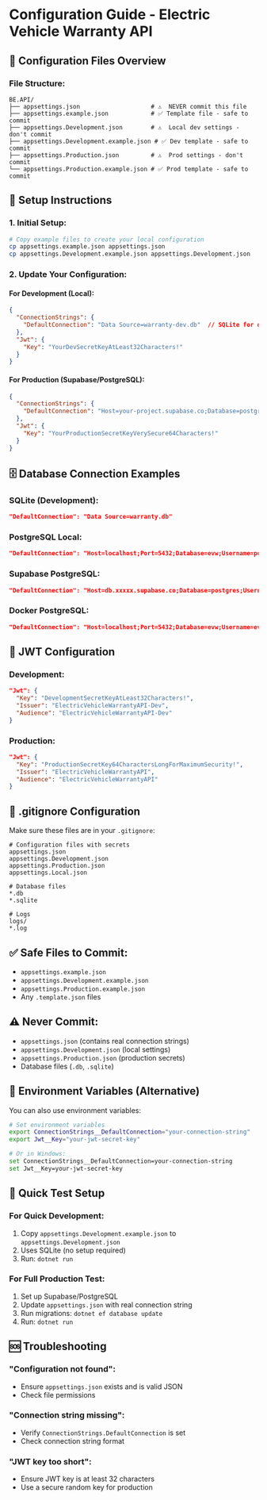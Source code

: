 # Configuration Guide - Electric Vehicle Warranty API

## 📁 Configuration Files Overview

### File Structure:
```
BE.API/
├── appsettings.json                    # ⚠️  NEVER commit this file
├── appsettings.example.json            # ✅ Template file - safe to commit
├── appsettings.Development.json        # ⚠️  Local dev settings - don't commit
├── appsettings.Development.example.json # ✅ Dev template - safe to commit
├── appsettings.Production.json         # ⚠️  Prod settings - don't commit  
└── appsettings.Production.example.json # ✅ Prod template - safe to commit
```

## 🔧 Setup Instructions

### 1. Initial Setup:
```bash
# Copy example files to create your local configuration
cp appsettings.example.json appsettings.json
cp appsettings.Development.example.json appsettings.Development.json
```

### 2. Update Your Configuration:

#### For Development (Local):
```json
{
  "ConnectionStrings": {
    "DefaultConnection": "Data Source=warranty-dev.db"  // SQLite for development
  },
  "Jwt": {
    "Key": "YourDevSecretKeyAtLeast32Characters!"
  }
}
```

#### For Production (Supabase/PostgreSQL):
```json
{
  "ConnectionStrings": {
    "DefaultConnection": "Host=your-project.supabase.co;Database=postgres;Username=postgres;Password=YOUR_PASSWORD;SSL Mode=Require;Trust Server Certificate=true"
  },
  "Jwt": {
    "Key": "YourProductionSecretKeyVerySecure64Characters!"
  }
}
```

## 🗄️ Database Connection Examples

### SQLite (Development):
```json
"DefaultConnection": "Data Source=warranty.db"
```

### PostgreSQL Local:
```json
"DefaultConnection": "Host=localhost;Port=5432;Database=evw;Username=postgres;Password=yourpassword"
```

### Supabase PostgreSQL:
```json
"DefaultConnection": "Host=db.xxxxx.supabase.co;Database=postgres;Username=postgres;Password=your-supabase-password;SSL Mode=Require;Trust Server Certificate=true"
```

### Docker PostgreSQL:
```json
"DefaultConnection": "Host=localhost;Port=5432;Database=evw;Username=evw_user;Password=evw_password"
```

## 🔐 JWT Configuration

### Development:
```json
"Jwt": {
  "Key": "DevelopmentSecretKeyAtLeast32Characters!",
  "Issuer": "ElectricVehicleWarrantyAPI-Dev",
  "Audience": "ElectricVehicleWarrantyAPI-Dev"
}
```

### Production:
```json
"Jwt": {
  "Key": "ProductionSecretKey64CharactersLongForMaximumSecurity!",
  "Issuer": "ElectricVehicleWarrantyAPI",
  "Audience": "ElectricVehicleWarrantyAPI"
}
```

## 🚫 .gitignore Configuration

Make sure these files are in your `.gitignore`:
```gitignore
# Configuration files with secrets
appsettings.json
appsettings.Development.json
appsettings.Production.json
appsettings.Local.json

# Database files
*.db
*.sqlite

# Logs
logs/
*.log
```

## ✅ Safe Files to Commit:
- `appsettings.example.json`
- `appsettings.Development.example.json`
- `appsettings.Production.example.json`
- Any `.template.json` files

## ⚠️ Never Commit:
- `appsettings.json` (contains real connection strings)
- `appsettings.Development.json` (local settings)
- `appsettings.Production.json` (production secrets)
- Database files (`.db`, `.sqlite`)

## 🔄 Environment Variables (Alternative)

You can also use environment variables:
```bash
# Set environment variables
export ConnectionStrings__DefaultConnection="your-connection-string"
export Jwt__Key="your-jwt-secret-key"

# Or in Windows:
set ConnectionStrings__DefaultConnection=your-connection-string
set Jwt__Key=your-jwt-secret-key
```

## 🧪 Quick Test Setup

### For Quick Development:
1. Copy `appsettings.Development.example.json` to `appsettings.Development.json`
2. Uses SQLite (no setup required)
3. Run: `dotnet run`

### For Full Production Test:
1. Set up Supabase/PostgreSQL
2. Update `appsettings.json` with real connection string
3. Run migrations: `dotnet ef database update`
4. Run: `dotnet run`

## 🆘 Troubleshooting

### "Configuration not found":
- Ensure `appsettings.json` exists and is valid JSON
- Check file permissions

### "Connection string missing":
- Verify `ConnectionStrings.DefaultConnection` is set
- Check connection string format

### "JWT key too short":
- Ensure JWT key is at least 32 characters
- Use a secure random key for production
